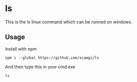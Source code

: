 # ls
This is the ls linux command which can be runned on windows.

## Usage
Install with npm
```shell
npm i --global https://github.com/scamgi/ls
```
And then type this in your cmd.exe
```
ls
```